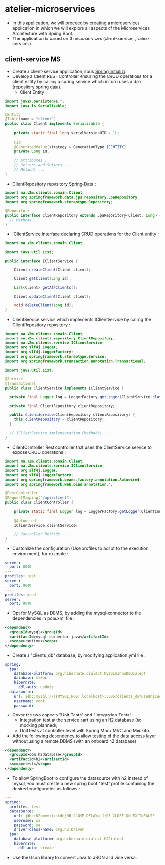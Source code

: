 # atelier-microservices
- In this application, we will proceed by creating a microservices application in which we will explore all aspects of the Microservices Architecture with Spring Boot.
- The application is based on 3 microservices (client-service, , sales-services).

## client-service MS
- Create a client-service application, sous [Spring Initializr](https://start.spring.io/).
- Develop a Client REST Controller ensuring the CRUD operations for a client entity by calling a spring service which in turn uses a dao (repository spring data).
    + Client Entity :
```java
import javax.persistence.*;
import java.io.Serializable;

@Entity
@Table(name = "client")
public class Client implements Serializable {
    
    private static final long serialVersionUID = 1L;
    
    @Id 
    @GeneratedValue(strategy = GenerationType.IDENTITY) 
    private Long id;
    
    // Attributes ...
    // Getters and Setters ...
    // Methods ...
}
```
+ ClientRepository repository Spring-Data :
```java
import ma.s2m.clients.domain.Client;
import org.springframework.data.jpa.repository.JpaRepository;
import org.springframework.stereotype.Repository;

@Repository
public interface ClientRepository extends JpaRepository<Client, Long> {
  // Methods ...
}
```
+ IClientService interface declaring CRUD operations for the Client entity :
```java
import ma.s2m.clients.domain.Client;

import java.util.List;

public interface IClientService {

    Client createClient(Client client);

    Client getClient(Long id);

    List<Client> getAllClients();

    Client updateClient(Client client);

    void deleteClient(Long id);
}
```
+ ClientService service which implements IClientService by calling the ClientRepository repository :
```java
import ma.s2m.clients.domain.Client;
import ma.s2m.clients.repository.ClientRepository;
import ma.s2m.clients.service.IClientService;
import org.slf4j.Logger;
import org.slf4j.LoggerFactory;
import org.springframework.stereotype.Service;
import org.springframework.transaction.annotation.Transactional;

import java.util.List;

@Service
@Transactional
public class ClientService implements IClientService {

  private final Logger log = LoggerFactory.getLogger(ClientService.class);

  private final ClientRepository clientRepository;

  public ClientService(ClientRepository clientRepository) {
    this.clientRepository = clientRepository;
  }

  // IClientService implementation (Methods) ...
}
```
+ ClientController Rest controller that uses the ClientService service to expose CRUD operations :
```java
import ma.s2m.clients.domain.Client;
import ma.s2m.clients.service.IClientService;
import org.slf4j.Logger;
import org.slf4j.LoggerFactory;
import org.springframework.beans.factory.annotation.Autowired;
import org.springframework.web.bind.annotation.*;

@RestController
@RequestMapping("/api/client")
public class ClientController {
    
    private static final Logger log = LoggerFactory.getLogger(ClientController.class);
  
    @Autowired 
    IClientService clientService;

    // Controller Methods ...
}
```
- Customize the configuration (Use profiles to adapt to the execution environment), for example :
```yml
server:
  port: 8000
---
profiles: test
server:
  port: 9000
---
profiles: prod
server:
  port: 9090
```
- Opt for MySQL as DBMS, by adding the mysql-connector to the dependencies in pom.xml file :
```xml
<dependency>
  <groupId>mysql</groupId>
  <artifactId>mysql-connector-java</artifactId>
  <scope>runtime</scope>
</dependency>
```
- Create a "clients_db" database, by modifying application.yml file :
```yml
spring:
  jpa:
    database-platform: org.hibernate.dialect.MySQL5InnoDBDialect
    database: MYSQL
    hibernate:
      ddl-auto: update
  datasource:
    url: jdbc:mysql://${MYSQL_HOST:localhost}:3306/clients_db?useUnicode=true&characterEncoding=utf8&serverTimezone=UTC
    username: root
    password:
```
- Cover the two aspects "Unit Tests" and "Integration Tests":
    + Integration test at the service part using an H2 database (no mocking planned);
    + Unit tests at controller level with Spring Mock MVC and Mockito.
- Add the following dependency to allow testing of the data access layer without using a remote DBMS (with an onboard h2 database) :
```xml
<dependency>
  <groupId>com.h2database</groupId>
  <artifactId>h2</artifactId>
  <scope>test</scope>
</dependency>
```
- To allow SpringBoot to configure the datasource with h2 instead of mysql, you must create a new spring boot "test" profile containing the desired configuration as follows :
```yml
---
spring:
  profiles: test
  datasource:
    url: jdbc:h2:mem:testdb;DB_CLOSE_DELAY=-1;DB_CLOSE_ON_EXIT=FALSE
    username: sa
    password: sa
    driver-class-name: org.h2.Driver
  jpa:
    database-platform: org.hibernate.dialect.H2Dialect
    hibernate:
      ddl-auto: create
```
- Use the Gson library to convert Java to JSON and vice versa.
